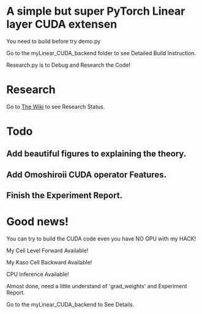 # A simple but super PyTorch Linear layer CUDA extensen

You need to build before try demo.py

Go to the myLinear\_CUDA\_backend folder to see Detailed Build Instruction.

Research.py is to Debug and Research the Code! 

# Research

Go to [The Wiki](https://github.com/UEFI-code/MSRA_thePracticeSpaceProject_PyTorchCUDA/wiki) to see Research Status.

# Todo

## Add beautiful figures to explaining the theory.
## Add Omoshiroii CUDA operator Features.
## Finish the Experiment Report.

# Good news!

You can try to build the CUDA code even you have NO GPU with my HACK!

My Cell Level Forward Available!

My Kaso Cell Backward Available!

CPU Inference Available!

Almost done, need a little understand of 'grad\_weights' and Experiment Report.

Go to the myLinear\_CUDA\_backend to See Details.
